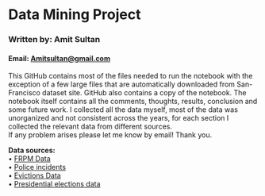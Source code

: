 # Data Mining Project

### Written by: Amit Sultan
#### Email: Amitsultan@gmail.com

This GitHub contains most of the files needed to run the notebook with the exception of a few large files that are automatically downloaded from San-Francisco dataset site. GitHub also contains a copy of the notebook. The notebook itself contains all the comments, thoughts, results, conclusion and some future work.
I collected all the data myself, most of the data was unorganized and not consistent across the years, for each section I collected the relevant data from different sources.
<Br>
If any problem arises please let me know by email! Thank you.


**Data sources:**<br>
•	[FRPM Data](https://www.cde.ca.gov/ds/ad/filessp.asp)<br>
•	[Police incidents](https://data.sfgov.org/Public-Safety/Police-Department-Incident-Reports-2018-to-Present/wg3w-h783)<br>
•	[Evictions Data](https://data.sfgov.org/Housing-and-Buildings/Eviction-Notices/5cei-gny5)<br>
•	[Presidential elections data](https://dataverse.harvard.edu/dataset.xhtml?persistentId=doi:10.7910/DVN/VOQCHQ)<br>
